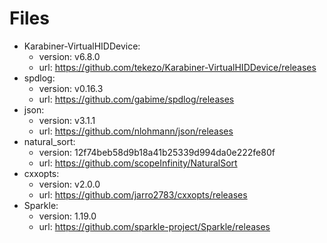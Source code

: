 # Files

* Karabiner-VirtualHIDDevice:
  * version: v6.8.0
  * url: <https://github.com/tekezo/Karabiner-VirtualHIDDevice/releases>
* spdlog:
  * version: v0.16.3
  * url: <https://github.com/gabime/spdlog/releases>
* json:
  * version: v3.1.1
  * url: <https://github.com/nlohmann/json/releases>
* natural_sort:
  * version: 12f74beb58d9b18a41b25339d994da0e222fe80f
  * url: <https://github.com/scopeInfinity/NaturalSort>
* cxxopts:
  * version: v2.0.0
  * url: <https://github.com/jarro2783/cxxopts/releases>
* Sparkle:
  * version: 1.19.0
  * url: <https://github.com/sparkle-project/Sparkle/releases>
